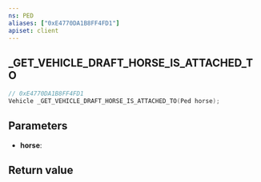 ```yaml
---
ns: PED
aliases: ["0xE4770DA1B8FF4FD1"]
apiset: client
---
```

## _GET_VEHICLE_DRAFT_HORSE_IS_ATTACHED_TO

```c
// 0xE4770DA1B8FF4FD1
Vehicle _GET_VEHICLE_DRAFT_HORSE_IS_ATTACHED_TO(Ped horse);
```


## Parameters
* **horse**:

## Return value

